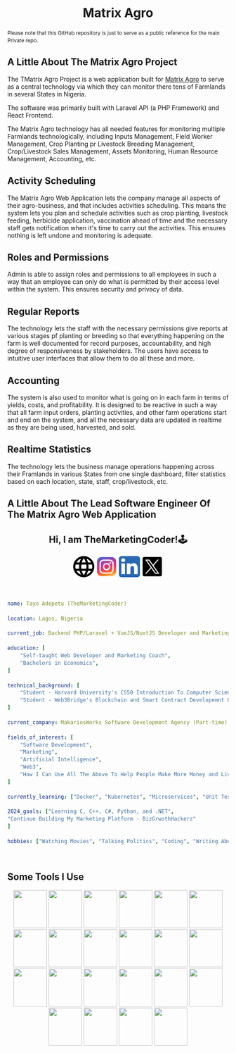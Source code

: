 <h1 align="center">
  Matrix Agro
</h1>
<small align="center">Please note that this GitHub repository is just to serve as a public reference for the main Private repo.</small>

<h2>A Little About The Matrix Agro Project</h2>

<p>The TMatrix Agro Project is a web application built for <a href="https://matrix-agro.netlify.app">Matrix Agro</a> to serve as a central technology via which they can monitor there tens of Farmlands in several States in Nigeria.</p>

<p>The software was primarily built with Laravel API (a PHP Framework) and React Frontend.</p>

<p>The Matrix Agro technology has all needed features for monitoring multiple Farmlands technologically, including Inputs Management, Field Worker Management, Crop Planting pr Livestock Breeding Management, Crop/Livestock Sales Management, Assets Monitoring, Human Resource Management, Accounting, etc.</p>

<h2>Activity Scheduling</h2>

<p>The Matrix Agro Web Application lets the company manage all aspects of their agro-business, and that includes activities scheduling. This means the system lets you plan and schedule activities such as crop planting, livestock feeding, herbicide application, vaccination ahead of time and the necessary staff gets notification when it's time to carry out the activities. This ensures nothing is left undone and monitoring is adequate.</p>

<h2>Roles and Permissions</h2>
<p>Admin is able to assign roles and permissions to all employees in such a way that an employee can only do what is permitted by their access level within the system. This ensures security and privacy of data.</p>

<h2>Regular Reports</h2>

<p>The technology lets the staff with the necessary permissions give reports at various stages pf planting or breeding so that everything happening on the farm is well documented for record purposes, accountability, and high degree of responsiveness by stakeholders. The users have access to intuitive user interfaces that allow them to do all these and more.</p>

<h2>Accounting</h2>

<p>The system is also used to monitor what is going on in each farm in terms of yields, costs, and profitability. It is designed to be reactive in such a way that all farm input orders, planting activities, and other farm operations start and end on the system, and all the necessary data are updated in realtime as they are being used, harvested, and sold.</p>

<h2>Realtime Statistics</h2>

<p>The technology lets the business manage operations happening across their Framlands in various States from one single dashboard, filter statistics based on each location, state, staff, crop/livestock, etc.</p>

<h2>A Little About The Lead Software Engineer Of The Matrix Agro Web Application</h2>

<h2 align="center">
  Hi, I am TheMarketingCoder!🕹️
</h2>

<div align="center">
<a href="https://www.instagram.com/themarketingcoder/"><img src="/326663_language_web_icon.png" /></a>
<a href="https://www.instagram.com/themarketingcoder/"><img src="/6929237_instagram_icon.png" /></a>
<a href="www.linkedin.com/in/tayo-adepetu"><img src="/5296501_linkedin_network_linkedin logo_icon.png" /></a>
<a href="https://twitter.com/AdepetuTayo"><img src="/11053969_x_logo_twitter_new_brand_icon.png" /></a>
</div>

<br />

```yaml

name: Tayo Adepetu (TheMarketingCoder)

location: Lagos, Nigeria

current_job: Backend PHP/Laravel + VueJS/NuxtJS Developer and Marketing Coach

education: [
    "Self-taught Web Developer and Marketing Coach",
    "Bachelors in Economics",
]

technical_background: [
    "Student - Harvard University's CS50 Introduction To Computer Science",
    "Student - Web3Bridge's Blockchain and Smart Contract Developemnt Cohort X",
]

current_company: MakariosWorks Software Development Agency (Part-time)

fields_of_interest: [
    "Software Development",
    "Marketing",
    "Artificial Intelligence",
    "Web3",
    "How I Can Use All The Above To Help People Make More Money and Live More Convenient Lives"
]

currently_learning: ["Docker", "Kubernetes", "Microservices", "Unit Testing", "C", "Python"]

2024_goals: ["Learning C, C++, C#, Python, and .NET",
"Continue Building My Marketing Platform - BizGrwothHackerz"
]

hobbies: ["Watching Movies", "Talking Politics", "Coding", "Writing About Marketing"]

```

<br/>
<h2>Some Tools I Use</h2>

<div align="center">
<img width=76px; height=86px  src="https://cdn.jsdelivr.net/gh/devicons/devicon@latest/icons/php/php-original.svg" />

<img width=76px; height=86px src="https://cdn.jsdelivr.net/gh/devicons/devicon@latest/icons/laravel/laravel-original.svg" />

<img width=76px; height=86px src="https://cdn.jsdelivr.net/gh/devicons/devicon@latest/icons/javascript/javascript-original.svg" />

<img width=76px; height=86px src="https://cdn.jsdelivr.net/gh/devicons/devicon@latest/icons/vuejs/vuejs-original.svg" />

<img width=76px; height=86px src="https://cdn.jsdelivr.net/gh/devicons/devicon@latest/icons/vuetify/vuetify-original.svg" />

<img width=76px; height=86px src="https://cdn.jsdelivr.net/gh/devicons/devicon@latest/icons/nuxtjs/nuxtjs-original.svg" />

<img width=76px; height=86px src="https://cdn.jsdelivr.net/gh/devicons/devicon@latest/icons/tailwindcss/tailwindcss-original-wordmark.svg" />

<img width=76px; height=86px src="https://cdn.jsdelivr.net/gh/devicons/devicon@latest/icons/c/c-original.svg" />

<img width=76px; height=86px src="https://cdn.jsdelivr.net/gh/devicons/devicon@latest/icons/cplusplus/cplusplus-original.svg" />

<img width=76px; height=86px src="https://cdn.jsdelivr.net/gh/devicons/devicon@latest/icons/csharp/csharp-original.svg" />

<img width=76px; height=86px src="https://cdn.jsdelivr.net/gh/devicons/devicon@latest/icons/python/python-original.svg" />

<img width=76px; height=86px src="https://cdn.jsdelivr.net/gh/devicons/devicon@latest/icons/docker/docker-original.svg" />
          
<img width=76px; height=86px src="https://cdn.jsdelivr.net/gh/devicons/devicon@latest/icons/kubernetes/kubernetes-original.svg" />

<img width=76px; height=86px src="https://cdn.jsdelivr.net/gh/devicons/devicon@latest/icons/heroku/heroku-original.svg" />

<img width=76px; height=86px src="https://cdn.jsdelivr.net/gh/devicons/devicon@latest/icons/digitalocean/digitalocean-original.svg" />

<img width=76px; height=86px src="https://cdn.jsdelivr.net/gh/devicons/devicon@latest/icons/amazonwebservices/amazonwebservices-original-wordmark.svg" />

<img width=76px; height=86px src="https://cdn.jsdelivr.net/gh/devicons/devicon@latest/icons/capacitor/capacitor-plain-wordmark.svg" />

<img width=76px; height=86px src="https://cdn.jsdelivr.net/gh/devicons/devicon@latest/icons/git/git-original-wordmark.svg" />
          
<img width=76px; height=86px src="https://cdn.jsdelivr.net/gh/devicons/devicon@latest/icons/github/github-original-wordmark.svg" />

<img width=76px; height=86px src="https://cdn.jsdelivr.net/gh/devicons/devicon@latest/icons/githubactions/githubactions-original.svg" />

<img width=76px; height=86px src="https://cdn.jsdelivr.net/gh/devicons/devicon@latest/icons/gitlab/gitlab-original-wordmark.svg" />

<img width=76px; height=86px src="https://cdn.jsdelivr.net/gh/devicons/devicon@latest/icons/bitbucket/bitbucket-original-wordmark.svg" />
                      
                            
</div>

<br/>

<div style="display: flex; justify-content: space-between;">

</div>

<br/>
